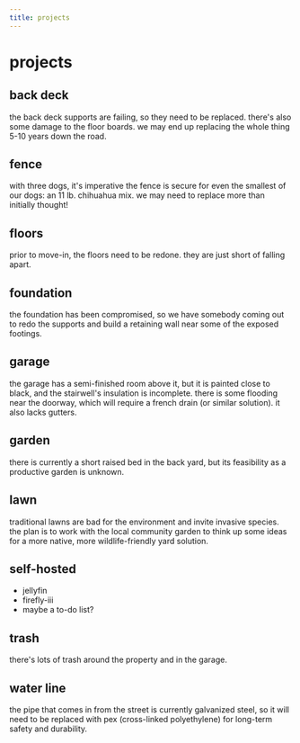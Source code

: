 ```yaml
---
title: projects
---
```


# projects

## back deck

the back deck supports are failing, so they need to be replaced. there's also some damage to the floor boards. we may end up replacing the whole thing 5-10 years down the road.

## fence

with three dogs, it's imperative the fence is secure for even the smallest of our dogs: an 11 lb. chihuahua mix. we may need to replace more than initially thought!

## floors

prior to move-in, the floors need to be redone. they are just short of falling apart.

## foundation

the foundation has been compromised, so we have somebody coming out to redo the supports and build a retaining wall near some of the exposed footings.

## garage

the garage has a semi-finished room above it, but it is painted close to black, and the stairwell's insulation is incomplete. there is some flooding near the doorway, which will require a french drain (or similar solution). it also lacks gutters.

## garden

there is currently a short raised bed in the back yard, but its feasibility as a productive garden is unknown.

## lawn

traditional lawns are bad for the environment and invite invasive species. the plan is to work with the local community garden to think up some ideas for a more native, more wildlife-friendly yard solution.

## self-hosted

- jellyfin
- firefly-iii
- maybe a to-do list?

## trash

there's lots of trash around the property and in the garage.

## water line

the pipe that comes in from the street is currently galvanized steel, so it will need to be replaced with pex (cross-linked polyethylene) for long-term safety and durability.
